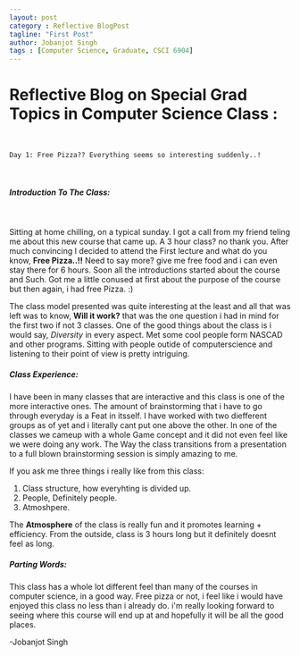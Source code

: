 ```yaml
---
layout: post
category : Reflective BlogPost
tagline: "First Post"
author: Jobanjot Singh
tags : [Computer Science, Graduate, CSCI 6904]
---
```


# Reflective Blog on Special Grad Topics in Computer Science Class :

​

    Day 1: Free Pizza?? Everything seems so interesting suddenly..!

​

##### Introduction To The Class:

​

Sitting at home chilling, on a typical sunday. I got a call from my friend teling me about this new course that came up. A 3 hour class? no thank you. After much convincing I decided to attend the First lecture and what do you know, **Free Pizza..!!** Need to say more? give me free food and i can even stay there for 6 hours. Soon all the introductions started about the course and Such. Got me a little conused at first about the purpose of the course but then again, i had free Pizza. :)
​

The class model presented was quite interesting at the least and all that was left was to know, **Will it work?** that was the one question i had in mind for the first two if not 3 classes. One of the good things about the class is i would say, *Diversity* in every aspect. Met some cool people form NASCAD and other programs. Sitting with people outide of computerscience and listening to their point of view is pretty intriguing.

##### Class Experience:

I have been in many classes that are interactive and this class is one of the more interactive ones. The amount of brainstorming that i have to go through everyday is a Feat in itsself. I have worked with two diefferent groups as of yet and i literally cant put one above the other. In one of the classes we cameup with a whole Game concept and it did not even feel like we were doing any work. The Way the class transitions from a presentation to a full blown brainstorming session is simply amazing to me.
​

If you ask me three things i really like from this class:
1. Class structure, how everyhting is divided up.
2. People, Definitely people.
3. Atmoshpere.

The **Atmosphere** of the class is really fun and it promotes learning + efficiency. From the outside, class is 3 hours long but it definitely doesnt feel as long.
​

##### Parting Words:

This class has a whole lot different feel than many of the courses in computer science, in a good way. Free pizza or not, i feel like i would have enjoyed this class no less than i already do. i'm really looking forward to seeing where this course will end up at and hopefully it will be all the good places.

-Jobanjot Singh

​

